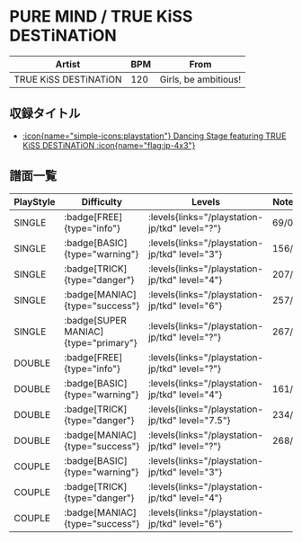 # PURE MIND / TRUE KiSS DESTiNATiON

|Artist|BPM|From|
|------|---|----|
|TRUE KiSS DESTiNATiON|120|Girls, be ambitious!|

## 収録タイトル

- [:icon{name="simple-icons:playstation"} Dancing Stage featuring TRUE KiSS DESTiNATiON :icon{name="flag:jp-4x3"}](/playstation-jp/tkd)

## 譜面一覧

|PlayStyle|Difficulty|Levels|Notes|Movie|
|---------|----------|------|-----|-----|
|SINGLE| :badge[FREE]{type="info"}| :levels{links="/playstation-jp/tkd" level="?"}|69/0||
|SINGLE| :badge[BASIC]{type="warning"}| :levels{links="/playstation-jp/tkd" level="3"}|156/0||
|SINGLE| :badge[TRICK]{type="danger"}| :levels{links="/playstation-jp/tkd" level="4"}|207/0||
|SINGLE| :badge[MANIAC]{type="success"}| :levels{links="/playstation-jp/tkd" level="6"}|257/0||
|SINGLE| :badge[SUPER MANIAC]{type="primary"}| :levels{links="/playstation-jp/tkd" level="?"}|267/0||
|DOUBLE| :badge[FREE]{type="info"}| :levels{links="/playstation-jp/tkd" level="?"}|||
|DOUBLE| :badge[BASIC]{type="warning"}| :levels{links="/playstation-jp/tkd" level="4"}|161/0||
|DOUBLE| :badge[TRICK]{type="danger"}| :levels{links="/playstation-jp/tkd" level="7.5"}|234/0||
|DOUBLE| :badge[MANIAC]{type="success"}| :levels{links="/playstation-jp/tkd" level="?"}|268/0||
|COUPLE| :badge[BASIC]{type="warning"}| :levels{links="/playstation-jp/tkd" level="3"}|||
|COUPLE| :badge[TRICK]{type="danger"}| :levels{links="/playstation-jp/tkd" level="4"}|||
|COUPLE| :badge[MANIAC]{type="success"}| :levels{links="/playstation-jp/tkd" level="6"}|||
